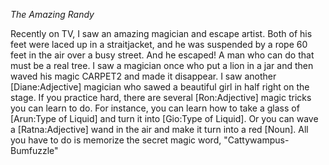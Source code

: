 *The Amazing Randy*

Recently on TV, I saw an amazing magician and escape artist. Both of
his feet were laced up in a straitjacket, and he was
suspended by a rope 60 feet in the air over a busy
street. And he escaped! A man who can do that must be a real
tree. I saw a magician once who put a lion
in a jar and then waved his magic CARPET2 and
made it disappear. I saw another [Diane:Adjective] magician who sawed
a beautiful girl in half right on the stage. If you practice hard,
there are several [Ron:Adjective] magic tricks you can learn to do. For
instance, you can learn how to take a glass of [Arun:Type of Liquid] and
turn it into [Gio:Type of Liquid]. Or you can wave a [Ratna:Adjective] 
wand in the air and make it turn into a red [Noun]. All you have
to do is memorize the secret magic word, "Cattywampus-Bumfuzzle"
